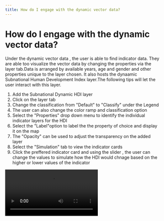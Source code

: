 ```yaml
---
title: How do I engage with the dynamic vector data?
---
```


# How do I engage with the dynamic vector data?

Under the dynamic vector data , the user is able to find indicator data.
They are able too visualize the vector data by changing the properties via the layer tab.Data is arranged by available years, age and gender and other properties unique to the layer chosen.
It also hosts the dynaamic Subnational Human Development Index layer.The following tips will let the user interact with this layer.

1. Add the Subnational Dynamic HDI layer
2. Click on the layer tab
3. Change the classification from "Default" to "Classify" under the Legend
4. The user can also change the color ramp and classification option
5. Select the "Properties" drop down menu to identify the individual indicator layers for the HDI
6. Select the "Label"option to label the the property of choice and display it on the map
7. The "Opacity" can be used to adjust the transparency on the added layer
8. Select the "Simulation" tab to view the indicator cards
9. Click the preffered indicator card and using the slider , the user can change the values to simulate how the HDI would chnage based on the higher or lower values of the indicator

![type:video](https://undpngddlsgeohubdev01.blob.core.windows.net/docs-assets/Videos/Subnational_HDI_Simulation.webm)
